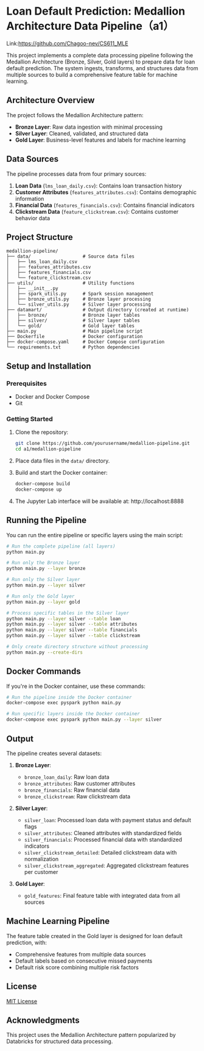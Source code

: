 # Loan Default Prediction: Medallion Architecture Data Pipeline（a1）

Link:https://github.com/Chagoo-nev/CS611_MLE

This project implements a complete data processing pipeline following the Medallion Architecture (Bronze, Silver, Gold layers) to prepare data for loan default prediction. The system ingests, transforms, and structures data from multiple sources to build a comprehensive feature table for machine learning.

## Architecture Overview

The project follows the Medallion Architecture pattern:

- **Bronze Layer**: Raw data ingestion with minimal processing
- **Silver Layer**: Cleaned, validated, and structured data 
- **Gold Layer**: Business-level features and labels for machine learning

## Data Sources

The pipeline processes data from four primary sources:

1. **Loan Data** (`lms_loan_daily.csv`): Contains loan transaction history
2. **Customer Attributes** (`features_attributes.csv`): Contains demographic information
3. **Financial Data** (`features_financials.csv`): Contains financial indicators
4. **Clickstream Data** (`feature_clickstream.csv`): Contains customer behavior data

## Project Structure

```
medallion-pipeline/
├── data/                   # Source data files
│   ├── lms_loan_daily.csv
│   ├── features_attributes.csv
│   ├── features_financials.csv
│   └── feature_clickstream.csv
├── utils/                  # Utility functions
│   ├── __init__.py
│   ├── spark_utils.py      # Spark session management
│   ├── bronze_utils.py     # Bronze layer processing
│   └── silver_utils.py     # Silver layer processing
├── datamart/               # Output directory (created at runtime)
│   ├── bronze/             # Bronze layer tables
│   ├── silver/             # Silver layer tables
│   └── gold/               # Gold layer tables
├── main.py                 # Main pipeline script
├── Dockerfile              # Docker configuration
├── docker-compose.yaml     # Docker Compose configuration
└── requirements.txt        # Python dependencies
```

## Setup and Installation

### Prerequisites

- Docker and Docker Compose
- Git

### Getting Started

1. Clone the repository:
   ```bash
   git clone https://github.com/yourusername/medallion-pipeline.git
   cd a1/medallion-pipeline
   ```

2. Place data files in the `data/` directory.

3. Build and start the Docker container:
   ```bash
   docker-compose build
   docker-compose up
   ```

4. The Jupyter Lab interface will be available at: http://localhost:8888

## Running the Pipeline

You can run the entire pipeline or specific layers using the main script:

```bash
# Run the complete pipeline (all layers)
python main.py

# Run only the Bronze layer
python main.py --layer bronze

# Run only the Silver layer
python main.py --layer silver

# Run only the Gold layer
python main.py --layer gold

# Process specific tables in the Silver layer
python main.py --layer silver --table loan
python main.py --layer silver --table attributes
python main.py --layer silver --table financials
python main.py --layer silver --table clickstream

# Only create directory structure without processing
python main.py --create-dirs
```

## Docker Commands

If you're in the Docker container, use these commands:

```bash
# Run the pipeline inside the Docker container
docker-compose exec pyspark python main.py

# Run specific layers inside the Docker container
docker-compose exec pyspark python main.py --layer silver
```

## Output

The pipeline creates several datasets:

1. **Bronze Layer**:
   - `bronze_loan_daily`: Raw loan data
   - `bronze_attributes`: Raw customer attributes
   - `bronze_financials`: Raw financial data
   - `bronze_clickstream`: Raw clickstream data

2. **Silver Layer**:
   - `silver_loan`: Processed loan data with payment status and default flags
   - `silver_attributes`: Cleaned attributes with standardized fields
   - `silver_financials`: Processed financial data with standardized indicators
   - `silver_clickstream_detailed`: Detailed clickstream data with normalization
   - `silver_clickstream_aggregated`: Aggregated clickstream features per customer

3. **Gold Layer**:
   - `gold_features`: Final feature table with integrated data from all sources

## Machine Learning Pipeline

The feature table created in the Gold layer is designed for loan default prediction, with:
- Comprehensive features from multiple data sources
- Default labels based on consecutive missed payments
- Default risk score combining multiple risk factors

## License

[MIT License](LICENSE)

## Acknowledgments

This project uses the Medallion Architecture pattern popularized by Databricks for structured data processing.

